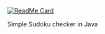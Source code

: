 [![ReadMe Card](https://github-readme-stats.vercel.app/api/pin/?username=kniadziu&repo=Sudoku)](https://github.com/kniadziu/github-readme-stats)

Simple Sudoku checker in Java 
